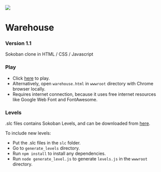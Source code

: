 ![](https://catfacetaro.github.io/Warehouse/wwwroot/icon.png)

# Warehouse
### Version 1.1
Sokoban clone in HTML / CSS / Javascript

### Play
- Click [here](https://catfacetaro.github.io/Warehouse/wwwroot/warehouse.html) to play.
- Alternatively, open `warehouse.html` in `wwwroot` directory with Chrome browser locally.
- Requires internet connection, because it uses free internet resources like Google Web Font and FontAwesome.

### Levels
.slc files contains Sokoban Levels, and can be downloaded from [here](https://www.sourcecode.se/sokoban/levels).

To include new levels:
- Put the .slc files in the `slc` folder.
- Go to `generate_levels` directory.
- Run `npm install` to install any dependencies.
- Run `node generate_level.js` to generate `levels.js` in the `wwwroot` directory.
